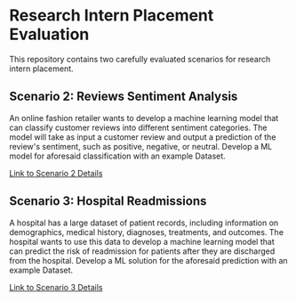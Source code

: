 # Research Intern Placement Evaluation

This repository contains two carefully evaluated scenarios for research intern placement.

## Scenario 2: Reviews Sentiment Analysis

An online fashion retailer wants to develop a machine learning model that can classify customer reviews into different sentiment categories. The model will take as input a customer review and output a prediction of the review's sentiment, such as positive,
negative, or neutral. Develop a ML model for aforesaid classification with an example Dataset.

[Link to Scenario 2 Details](./Reviews%20Sentiment%20Analysis/)

## Scenario 3: Hospital Readmissions

A hospital has a large dataset of patient records, including information on demographics, medical history, diagnoses, treatments, and outcomes. The hospital wants to use this data to develop a machine learning model that can predict the risk of readmission for patients
after they are discharged from the hospital. Develop a ML solution for the aforesaid prediction with an example Dataset.

[Link to Scenario 3 Details](./Hospital%20Readmissions/)
